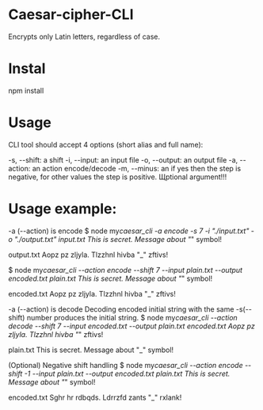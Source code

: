 # Caesar-cipher-CLI

Encrypts only Latin letters, regardless of case.

# Instal

npm install

# Usage

CLI tool should accept 4 options (short alias and full name):

-s, --shift: a shift
-i, --input: an input file
-o, --output: an output file
-a, --action: an action encode/decode
-m, --minus: an if yes then the step is negative, for other values ​​the step is positive. Щptional argument!!!

# Usage example:

-a (--action) is encode
$ node my*caesar_cli -a encode -s 7 -i "./input.txt" -o "./output.txt"
input.txt This is secret. Message about "*" symbol!

output.txt Aopz pz zljyla. Tlzzhnl hivba "\_" zftivs!

$ node my*caesar_cli --action encode --shift 7 --input plain.txt --output encoded.txt
plain.txt This is secret. Message about "*" symbol!

encoded.txt Aopz pz zljyla. Tlzzhnl hivba "\_" zftivs!

-a (--action) is decode
Decoding encoded initial string with the same -s(--shift) number produces the initial string.
$ node my*caesar_cli --action decode --shift 7 --input encoded.txt --output plain.txt
encoded.txt Aopz pz zljyla. Tlzzhnl hivba "*" zftivs!

plain.txt This is secret. Message about "\_" symbol!

(Optional) Negative shift handling
$ node my*caesar_cli --action encode --shift -1 --input plain.txt --output encoded.txt
plain.txt This is secret. Message about "*" symbol!

encoded.txt Sghr hr rdbqds. Ldrrzfd zants "\_" rxlank!
